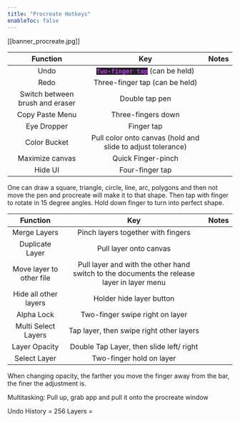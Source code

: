 ```yaml
---
title: "Procreate Hotkeys"
enableToc: false
---
```

[[banner_procreate.jpg]]
<style> code { color: #BD35ED; background: #232323; } </style>

|Function|Key|Notes
|:-:|:-:|:-:
|Undo|**`Two-finger tap`** (can be held)
|Redo|Three-finger tap (can be held)
|Switch between brush and eraser|Double tap pen
|Copy Paste Menu|Three-fingers down
|Eye Dropper|Finger tap
|Color Bucket|Pull color onto canvas (hold and slide to adjust tolerance)
|Maximize canvas|Quick Finger-pinch
|Hide UI|Four-finger tap

One can draw a square, triangle, circle, line, arc, polygons and then not move the pen and procreate will make it to that shape. Then tap with finger to rotate in 15 degree angles. Hold down finger to turn into perfect shape.

|Function|Key|Notes
|:-:|:-:|:-:
|Merge Layers|Pinch layers together with fingers
|Duplicate Layer|Pull layer onto canvas
|Move layer to other file|Pull layer and with the other hand switch to the documents the release layer in layer menu
|Hide all other layers|Holder hide layer button
|Alpha Lock|Two-finger swipe right on layer
|Multi Select Layers|Tap layer, then swipe right other layers
|Layer Opacity|Double Tap Layer, then slide left/ right
|Select Layer|Two-finger hold on layer

When changing opacity, the farther you move the finger away from the bar, the finer the adjustment is.

Multitasking: Pull up, grab app and pull it onto the procreate window

Undo History = 256
Layers = 